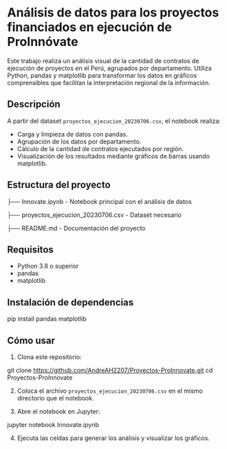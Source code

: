#  Análisis de datos para los proyectos financiados en ejecución de ProInnóvate 

Este trabajo realiza un análisis visual de la cantidad de contratos de ejecución de proyectos en el Perú, agrupados por departamento. Utiliza Python, pandas y matplotlib para transformar los datos en gráficos comprensibles que facilitan la interpretación regional de la información.

## Descripción

A partir del dataset `proyectos_ejecucion_20230706.csv`, el notebook realiza:

- Carga y limpieza de datos con pandas.
- Agrupación de los datos por departamento.
- Cálculo de la cantidad de contratos ejecutados por región.
- Visualización de los resultados mediante gráficos de barras usando matplotlib.

## Estructura del proyecto

├── Innovate.ipynb - Notebook principal con el análisis de datos

├── proyectos_ejecucion_20230706.csv - Dataset necesario 

├── README.md - Documentación del proyecto 

## Requisitos

- Python 3.8 o superior  
- pandas  
- matplotlib  

## Instalación de dependencias

pip install pandas matplotlib

## Cómo usar

1. Clona este repositorio:

git clone https://github.com/AndreAH2207/Proyectos-ProInnovate.git
cd Proyectos-ProInnovate

2. Coloca el archivo `proyectos_ejecucion_20230706.csv` en el mismo directorio que el notebook.

3. Abre el notebook en Jupyter:

jupyter notebook Innovate.ipynb

4. Ejecuta las celdas para generar los análisis y visualizar los gráficos.
